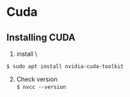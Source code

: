 # Cuda

## Installing CUDA

1. install \
```$ sudo apt update
$ sudo apt install nvidia-cuda-toolkit
```
2. Check version \
`$ nvcc --version`
